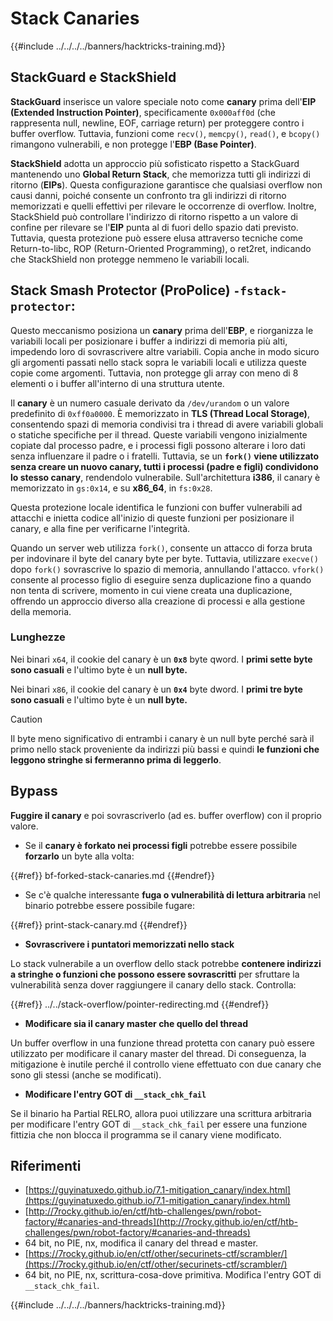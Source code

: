 # Stack Canaries

{{#include ../../../../banners/hacktricks-training.md}}

## **StackGuard e StackShield**

**StackGuard** inserisce un valore speciale noto come **canary** prima dell'**EIP (Extended Instruction Pointer)**, specificamente `0x000aff0d` (che rappresenta null, newline, EOF, carriage return) per proteggere contro i buffer overflow. Tuttavia, funzioni come `recv()`, `memcpy()`, `read()`, e `bcopy()` rimangono vulnerabili, e non protegge l'**EBP (Base Pointer)**.

**StackShield** adotta un approccio più sofisticato rispetto a StackGuard mantenendo uno **Global Return Stack**, che memorizza tutti gli indirizzi di ritorno (**EIPs**). Questa configurazione garantisce che qualsiasi overflow non causi danni, poiché consente un confronto tra gli indirizzi di ritorno memorizzati e quelli effettivi per rilevare le occorrenze di overflow. Inoltre, StackShield può controllare l'indirizzo di ritorno rispetto a un valore di confine per rilevare se l'**EIP** punta al di fuori dello spazio dati previsto. Tuttavia, questa protezione può essere elusa attraverso tecniche come Return-to-libc, ROP (Return-Oriented Programming), o ret2ret, indicando che StackShield non protegge nemmeno le variabili locali.

## **Stack Smash Protector (ProPolice) `-fstack-protector`:**

Questo meccanismo posiziona un **canary** prima dell'**EBP**, e riorganizza le variabili locali per posizionare i buffer a indirizzi di memoria più alti, impedendo loro di sovrascrivere altre variabili. Copia anche in modo sicuro gli argomenti passati nello stack sopra le variabili locali e utilizza queste copie come argomenti. Tuttavia, non protegge gli array con meno di 8 elementi o i buffer all'interno di una struttura utente.

Il **canary** è un numero casuale derivato da `/dev/urandom` o un valore predefinito di `0xff0a0000`. È memorizzato in **TLS (Thread Local Storage)**, consentendo spazi di memoria condivisi tra i thread di avere variabili globali o statiche specifiche per il thread. Queste variabili vengono inizialmente copiate dal processo padre, e i processi figli possono alterare i loro dati senza influenzare il padre o i fratelli. Tuttavia, se un **`fork()` viene utilizzato senza creare un nuovo canary, tutti i processi (padre e figli) condividono lo stesso canary**, rendendolo vulnerabile. Sull'architettura **i386**, il canary è memorizzato in `gs:0x14`, e su **x86_64**, in `fs:0x28`.

Questa protezione locale identifica le funzioni con buffer vulnerabili ad attacchi e inietta codice all'inizio di queste funzioni per posizionare il canary, e alla fine per verificarne l'integrità.

Quando un server web utilizza `fork()`, consente un attacco di forza bruta per indovinare il byte del canary byte per byte. Tuttavia, utilizzare `execve()` dopo `fork()` sovrascrive lo spazio di memoria, annullando l'attacco. `vfork()` consente al processo figlio di eseguire senza duplicazione fino a quando non tenta di scrivere, momento in cui viene creata una duplicazione, offrendo un approccio diverso alla creazione di processi e alla gestione della memoria.

### Lunghezze

Nei binari `x64`, il cookie del canary è un **`0x8`** byte qword. I **primi sette byte sono casuali** e l'ultimo byte è un **null byte.**

Nei binari `x86`, il cookie del canary è un **`0x4`** byte dword. I **primi tre byte sono casuali** e l'ultimo byte è un **null byte.**

> [!CAUTION]
> Il byte meno significativo di entrambi i canary è un null byte perché sarà il primo nello stack proveniente da indirizzi più bassi e quindi **le funzioni che leggono stringhe si fermeranno prima di leggerlo**.

## Bypass

**Fuggire il canary** e poi sovrascriverlo (ad es. buffer overflow) con il proprio valore.

- Se il **canary è forkato nei processi figli** potrebbe essere possibile **forzarlo** un byte alla volta:

{{#ref}}
bf-forked-stack-canaries.md
{{#endref}}

- Se c'è qualche interessante **fuga o vulnerabilità di lettura arbitraria** nel binario potrebbe essere possibile fugare:

{{#ref}}
print-stack-canary.md
{{#endref}}

- **Sovrascrivere i puntatori memorizzati nello stack**

Lo stack vulnerabile a un overflow dello stack potrebbe **contenere indirizzi a stringhe o funzioni che possono essere sovrascritti** per sfruttare la vulnerabilità senza dover raggiungere il canary dello stack. Controlla:

{{#ref}}
../../stack-overflow/pointer-redirecting.md
{{#endref}}

- **Modificare sia il canary master che quello del thread**

Un buffer overflow in una funzione thread protetta con canary può essere utilizzato per modificare il canary master del thread. Di conseguenza, la mitigazione è inutile perché il controllo viene effettuato con due canary che sono gli stessi (anche se modificati).

- **Modificare l'entry GOT di `__stack_chk_fail`**

Se il binario ha Partial RELRO, allora puoi utilizzare una scrittura arbitraria per modificare l'entry GOT di `__stack_chk_fail` per essere una funzione fittizia che non blocca il programma se il canary viene modificato.

## Riferimenti

- [https://guyinatuxedo.github.io/7.1-mitigation_canary/index.html](https://guyinatuxedo.github.io/7.1-mitigation_canary/index.html)
- [http://7rocky.github.io/en/ctf/htb-challenges/pwn/robot-factory/#canaries-and-threads](http://7rocky.github.io/en/ctf/htb-challenges/pwn/robot-factory/#canaries-and-threads)
- 64 bit, no PIE, nx, modifica il canary del thread e master.
- [https://7rocky.github.io/en/ctf/other/securinets-ctf/scrambler/](https://7rocky.github.io/en/ctf/other/securinets-ctf/scrambler/)
- 64 bit, no PIE, nx, scrittura-cosa-dove primitiva. Modifica l'entry GOT di `__stack_chk_fail`.

{{#include ../../../../banners/hacktricks-training.md}}
